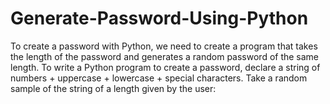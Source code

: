 # Generate-Password-Using-Python
To create a password with Python, we need to create a program that takes the length of the password and generates a random password of the same length.
To write a Python program to create a password, declare a string of numbers + uppercase + lowercase + special characters. Take a random sample of the string of a length given by the user:
